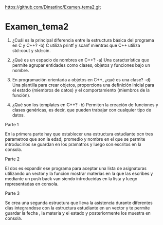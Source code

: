 https://github.com/Dinastino/Examen_tema2.git
# Examen_tema2

1) ¿Cuál es la principal diferencia entre la estructura básica del programa en C y C++?
   -b) C utiliza printf y scanf mientras que C++ utiliza std::cout y std::cin.

2) ¿Qué es un espacio de nombres en C++?
   -a) Una característica que permite agrupar entidades como clases, objetos y funciones bajo un nombre.

3) En programación orientada a objetos en C++, ¿qué es una clase?
   -d) Una plantilla para crear objetos, proporciona una definición inicial para el estado (miembros de datos) y el comportamiento (miembros de la función).

4) ¿Qué son los templates en C++?
   -b) Permiten la creación de funciones y clases genéricas, es decir, que pueden trabajar con cualquier tipo de datos.

Parte 1

En la primera parte hay que establecer una estructura estudiante ocn tres parametros que son la
edad, promedio y nombre en el que se permite introducirlos se guardan en los pramatros y
luego son escritos en la consola.

Parte 2

El dos es expandir ese programa para aceptar una lista de asignaturas utilizando un vector y la funcion
mostrar materias en la que las escribes y mediante un push back van siendo introducidas en la lista y
luego representadas en consola.

Parte 3

Se crea una segunda estructura que lleva la asistencia durante diferentes dias integrandose con la estructura
estudiante en un vector y te permite guardar la fecha , la materia y el estado y posteriormente
los muestra en consola.
